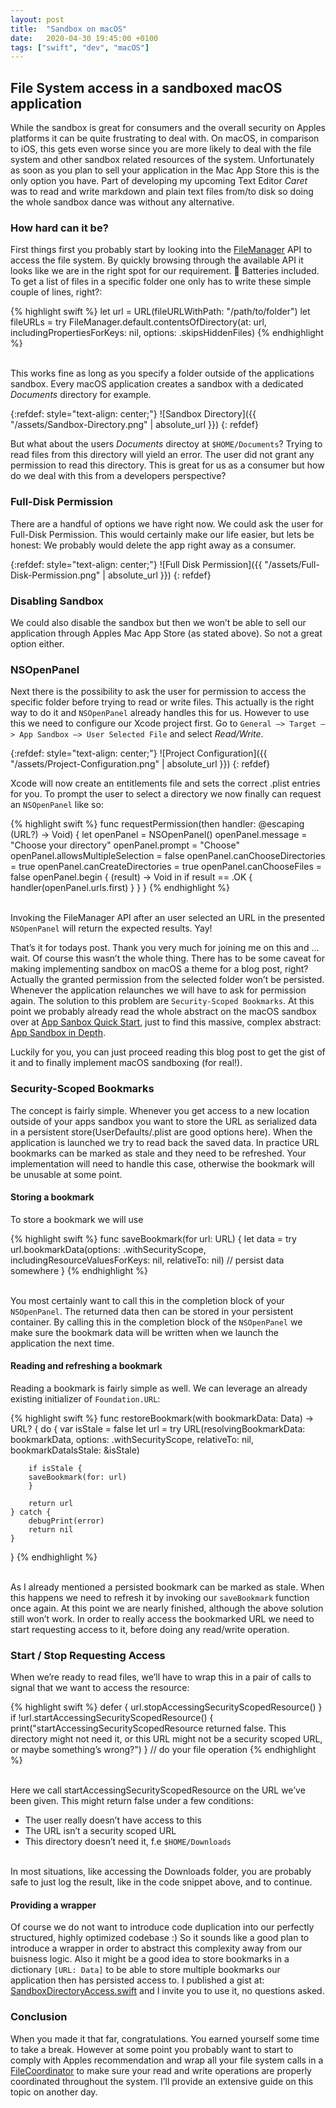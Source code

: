 ```yaml
---
layout: post
title:  "Sandbox on macOS"
date:   2020-04-30 19:45:00 +0100
tags: ["swift", "dev", "macOS"]
---
```


## File System access in a sandboxed macOS application

While the sandbox is great for consumers and the overall security on Apples platforms it can be quite frustrating to deal with. On macOS, in comparison to iOS, this gets even worse since you are more likely to deal with the file system and other sandbox related resources of the system. Unfortunately as soon as you plan to sell your application in the Mac App Store this is the only option you have. Part of developing my upcoming Text Editor *Caret* was to read and write markdown and plain text files from/to disk so doing the whole sandbox dance was without any alternative.

### How hard can it be?
First things first you probably start by looking into the [FileManager](https://developer.apple.com/documentation/foundation/filemanager) API to access the file system. By quickly browsing through the available API it looks like we are in the right spot for our requirement. 🔋 Batteries included. To get a list of files in a specific folder one only has to write these simple couple of lines, right?:

{% highlight swift %}
let url = URL(fileURLWithPath: "/path/to/folder") 
let fileURLs = try FileManager.default.contentsOfDirectory(at: url,
    includingPropertiesForKeys: nil,
    options: .skipsHiddenFiles)
{% endhighlight %}

<br />This works fine as long as you specify a folder outside of the applications sandbox. Every macOS application creates a sandbox with a dedicated *Documents* directory for example. 

{:refdef: style="text-align: center;"}
![Sandbox Directory]({{ "/assets/Sandbox-Directory.png" | absolute_url }})
{: refdef}

But what about the users *Documents* directoy at `$HOME/Documents`? Trying to read files from this directory will yield an error. The user did not grant any permission to read this directory. This is great for us as a consumer but how do we deal with this from a developers perspective?

### Full-Disk Permission
There are a handful of options we have right now. We could ask the user for Full-Disk Permission. This would certainly make our life easier, but lets be honest: We probably would delete the app right away as a consumer.

{:refdef: style="text-align: center;"}
![Full Disk Permission]({{ "/assets/Full-Disk-Permission.png" | absolute_url }})
{: refdef}

### Disabling Sandbox
We could also disable the sandbox but then we won’t be able to sell our application through Apples Mac App Store (as stated above). So not a great option either.

### NSOpenPanel
Next there is the possibility to ask the user for permission to access the specific folder before trying to read or write files. This actually is the right way to do it and `NSOpenPanel` already handles this for us. However to use this we need to configure our Xcode project first. Go to `General —> Target —> App Sandbox —> User Selected File` and select *Read/Write*.

{:refdef: style="text-align: center;"}
![Project Configuration]({{ "/assets/Project-Configuration.png" | absolute_url }})
{: refdef}

Xcode will now create an entitlements file and sets the correct .plist entries for you. To prompt the user to select a directory we now finally can request an `NSOpenPanel` like so:

{% highlight swift %}
func requestPermission(then handler: @escaping (URL?) -> Void) {
    let openPanel = NSOpenPanel()
    openPanel.message = "Choose your directory"
    openPanel.prompt = "Choose"
    openPanel.allowsMultipleSelection = false
    openPanel.canChooseDirectories = true
    openPanel.canCreateDirectories = true
    openPanel.canChooseFiles = false
    openPanel.begin { (result) -> Void in
        if result == .OK {
            handler(openPanel.urls.first)
        }
    }
}
{% endhighlight %}

<br />Invoking the FileManager API after an user selected an URL in the presented `NSOpenPanel` will return the expected results. Yay!

That’s it for todays post. Thank you very much for joining me on this and ... wait. Of course this wasn’t the whole thing. There has to be some caveat for making implementing sandbox on macOS a theme for a blog post, right? Actually the granted permission from the selected folder won’t be persisted. Whenever the application relaunches we will have to ask for permission again. The solution to this problem are `Security-Scoped Bookmarks`. At this point we probably already read the whole abstract on the macOS sandbox over at [App Sanbox Quick Start](https://developer.apple.com/library/archive/documentation/Security/Conceptual/AppSandboxDesignGuide/AboutAppSandbox/AboutAppSandbox.html), just to find this massive, complex abstract: 
[App Sandbox in Depth](https://developer.apple.com/library/archive/documentation/Security/Conceptual/AppSandboxDesignGuide/AppSandboxInDepth/AppSandboxInDepth.html).

Luckily for you, you can just proceed reading this blog post to get the gist of it and to finally implement macOS sandboxing (for real!).

### Security-Scoped Bookmarks
The concept is fairly simple. Whenever you get access to a new location outside of your apps sandbox you want to store the URL as serialized data in a persistent store(UserDefaults/.plist are good options here). When the application is launched we try to read back the saved data. In practice URL bookmarks can be marked as stale and they need to be refreshed. Your implementation will need to handle this case, otherwise the bookmark will be unusable at some point. 

#### Storing a bookmark
To store a bookmark we will use 

{% highlight swift %}
func saveBookmark(for url: URL) {
    let data = try url.bookmarkData(options: .withSecurityScope, includingResourceValuesForKeys: nil, relativeTo: nil)
    // persist data somewhere
}
{% endhighlight %}

<br />You most certainly want to call this in the completion block of your `NSOpenPanel`. The returned data then can be stored in your persistent container. By calling this in the completion block of the `NSOpenPanel` we make sure the bookmark data will be written when we launch the application the next time.

#### Reading and refreshing a bookmark
Reading a bookmark is fairly simple as well. We can leverage an already existing initializer of `Foundation.URL`:

{% highlight swift %}
func restoreBookmark(with bookmarkData: Data) -> URL? {
	do {
		var isStale = false
		let url = try URL(resolvingBookmarkData: bookmarkData, options: .withSecurityScope, relativeTo: nil, bookmarkDataIsStale: &isStale)

		if isStale {
	  	saveBookmark(for: url)
		}
		
		return url
	} catch {
		debugPrint(error)
		return nil
	}
}
{% endhighlight %}

<br />As I already mentioned a persisted bookmark can be marked as stale. When this happens we need to refresh it by invoking our `saveBookmark` function once again. At this point we are nearly finished, although the above solution still won’t work. In order to really access the bookmarked URL we need to start requesting access to it, before doing any read/write operation.

### Start / Stop Requesting Access
When we’re ready to read files, we’ll have to wrap this in a pair of calls to signal that we want to access the resource:

{% highlight swift %}
defer { url.stopAccessingSecurityScopedResource() }
if !url.startAccessingSecurityScopedResource() {
    print("startAccessingSecurityScopedResource returned false. This directory might not need it, or this URL might not be a security scoped URL, or maybe something’s wrong?")
}
// do your file operation
{% endhighlight %}

<br />Here we call startAccessingSecurityScopedResource on the URL we’ve been given. This might return false  under a few conditions:

* The user really doesn’t have access to this
* The URL isn’t a security scoped URL
* This directory doesn’t need it, f.e `$HOME/Downloads`

<br />In most situations, like accessing the Downloads folder, you are probably safe to just log the result, like in the code snippet above, and to continue.

#### Providing a wrapper
Of course we do not want to introduce code duplication into our perfectly structured, highly optimized codebase :) So it sounds like a good plan to introduce a wrapper in order to abstract this complexity away from our buisness logic. Also it might be a good idea to store bookmarks in a dictionary `[URL: Data]` to be able to store multiple bookmarks our application then has persisted access to. I published a gist at:
[SandboxDirectoryAccess.swift](https://gist.github.com/dehlen/1fce47792bc4ef676557947895be2ccd) and I invite you to use it, no questions asked.

### Conclusion
When you made it that far, congratulations. You earned yourself some time to take a break.
However at some point you probably want to start to comply with Apples recommendation and wrap all your file system calls in a [FileCoordinator](https://developer.apple.com/library/archive/documentation/FileManagement/Conceptual/FileSystemProgrammingGuide/FileCoordinators/FileCoordinators.html) to make sure your read and write operations are properly coordinated throughout the system. I’ll provide an extensive guide on this topic on another day. 
